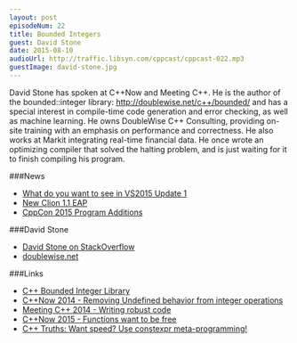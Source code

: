 ```yaml
---
layout: post
episodeNum: 22
title: Bounded Integers
guest: David Stone
date: 2015-08-10
audioUrl: http://traffic.libsyn.com/cppcast/cppcast-022.mp3
guestImage: david-stone.jpg
---
```


David Stone has spoken at C++Now and Meeting C++. He is the author of the bounded::integer library: http://doublewise.net/c++/bounded/ and has a 
special interest in compile-time code generation and error checking, as well as machine learning. He owns DoubleWise C++ Consulting, providing on-site training with an emphasis on performance and correctness. He also 
works at Markit integrating real-time financial data. He once wrote an optimizing compiler that solved the halting problem, and is just waiting for it to finish compiling his program.


###News

 - [What do you want to see in VS2015 Update 1](https://www.reddit.com/r/cpp/comments/3g3aa1/what_do_you_want_to_see_in_vs_2015_update_1/)
 - [New Clion 1.1 EAP](http://blog.jetbrains.com/clion/2015/08/new-clion-1-1-eap-project-scopes-cmake-targets-and-other-changes/)
 - [CppCon 2015 Program Additions](http://cppcon.org/2015programadditions/)

 
###David Stone

 - [David Stone on StackOverflow](http://stackoverflow.com/users/852254/david-stone)
 - [doublewise.net](http://doublewise.net/)

###Links

 - [C++ Bounded Integer Library](http://doublewise.net/c++/bounded/)
 - [C++Now 2014 - Removing Undefined behavior from integer operations](https://www.youtube.com/watch?v=hgeErnYxAUw)
 - [Meeting C++ 2014 - Writing robust code](https://www.youtube.com/watch?v=i9qeykCp0OA)
 - [C++Now 2015 - Functions want to be free](http://cppnow2015.sched.org/event/8c3141e392cebe09c9fabccd4a0b7937#.Vc1XtrJVhBc)
 - [C++ Truths: Want speed? Use constexpr meta-programming!](http://cpptruths.blogspot.com/2011/07/want-speed-use-constexpr-meta.html)
